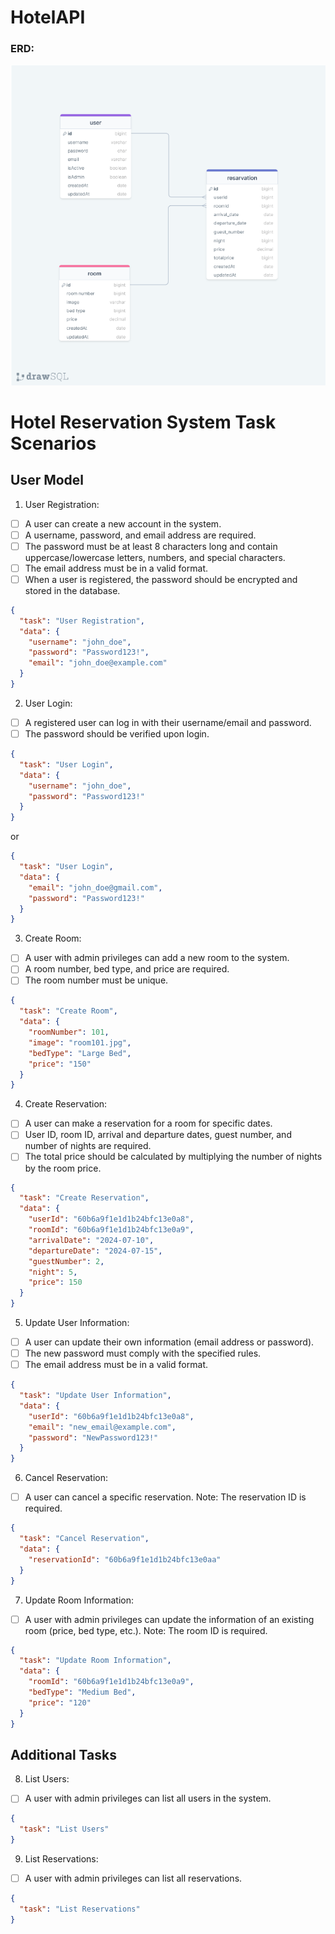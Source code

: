 # HotelAPI

### ERD:

![ERD](./erdHotelApi.png)

# Hotel Reservation System Task Scenarios

## User Model

1. User Registration:

- [ ] A user can create a new account in the system.
- [ ] A username, password, and email address are required.
- [ ] The password must be at least 8 characters long and contain uppercase/lowercase letters, numbers, and special characters.
- [ ] The email address must be in a valid format.
- [ ] When a user is registered, the password should be encrypted and stored in the database.

```json
{
  "task": "User Registration",
  "data": {
    "username": "john_doe",
    "password": "Password123!",
    "email": "john_doe@example.com"
  }
}
```

2. User Login:

- [ ] A registered user can log in with their username/email and password.
- [ ] The password should be verified upon login.

```json
{
  "task": "User Login",
  "data": {
    "username": "john_doe",
    "password": "Password123!"
  }
}
```

or

```json
{
  "task": "User Login",
  "data": {
    "email": "john_doe@gmail.com",
    "password": "Password123!"
  }
}
```

3.  Create Room:

- [ ] A user with admin privileges can add a new room to the system.
- [ ] A room number, bed type, and price are required.
- [ ] The room number must be unique.

```json
{
  "task": "Create Room",
  "data": {
    "roomNumber": 101,
    "image": "room101.jpg",
    "bedType": "Large Bed",
    "price": "150"
  }
}
```

4. Create Reservation:

- [ ] A user can make a reservation for a room for specific dates.
- [ ] User ID, room ID, arrival and departure dates, guest number, and number of nights are required.
- [ ] The total price should be calculated by multiplying the number of nights by the room price.

```json
{
  "task": "Create Reservation",
  "data": {
    "userId": "60b6a9f1e1d1b24bfc13e0a8",
    "roomId": "60b6a9f1e1d1b24bfc13e0a9",
    "arrivalDate": "2024-07-10",
    "departureDate": "2024-07-15",
    "guestNumber": 2,
    "night": 5,
    "price": 150
  }
}
```

5. Update User Information:

- [ ] A user can update their own information (email address or password).
- [ ] The new password must comply with the specified rules.
- [ ] The email address must be in a valid format.

```json
{
  "task": "Update User Information",
  "data": {
    "userId": "60b6a9f1e1d1b24bfc13e0a8",
    "email": "new_email@example.com",
    "password": "NewPassword123!"
  }
}
```

6. Cancel Reservation:

- [ ] A user can cancel a specific reservation.
      Note: The reservation ID is required.

```json
{
  "task": "Cancel Reservation",
  "data": {
    "reservationId": "60b6a9f1e1d1b24bfc13e0aa"
  }
}
```

7. Update Room Information:

- [ ] A user with admin privileges can update the information of an existing room (price, bed type, etc.).
      Note: The room ID is required.

```json
{
  "task": "Update Room Information",
  "data": {
    "roomId": "60b6a9f1e1d1b24bfc13e0a9",
    "bedType": "Medium Bed",
    "price": "120"
  }
}
```

## Additional Tasks

8. List Users:

- [ ] A user with admin privileges can list all users in the system.

```json
{
  "task": "List Users"
}
```

9. List Reservations:

- [ ] A user with admin privileges can list all reservations.

```json
{
  "task": "List Reservations"
}
```
